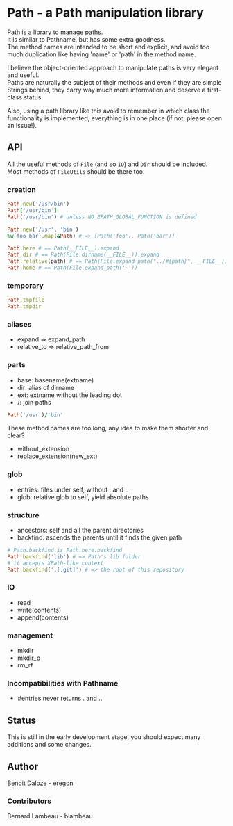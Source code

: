 # Path - a Path manipulation library

Path is a library to manage paths.  
It is similar to Pathname, but has some extra goodness.  
The method names are intended to be short and explicit, and avoid too much duplication like having 'name' or 'path' in the method name.

I believe the object-oriented approach to manipulate paths is very elegant and useful.  
Paths are naturally the subject of their methods and even if they are simple Strings behind, they carry way much more information and deserve a first-class status.

Also, using a path library like this avoid to remember in which class the functionality is implemented, everything is in one place (if not, please open an issue!).

## API

All the useful methods of `File` (and so `IO`) and `Dir` should be included.  
Most methods of `FileUtils` should be there too.

### creation

``` ruby
Path.new('/usr/bin')
Path['/usr/bin']
Path('/usr/bin') # unless NO_EPATH_GLOBAL_FUNCTION is defined

Path.new('/usr', 'bin')
%w[foo bar].map(&Path) # => [Path('foo'), Path('bar')]
```

``` ruby
Path.here # == Path(__FILE__).expand
Path.dir # == Path(File.dirname(__FILE__)).expand
Path.relative(path) # == Path(File.expand_path("../#{path}", __FILE__))
Path.home # == Path(File.expand_path('~'))
```

### temporary

``` ruby
Path.tmpfile
Path.tmpdir
```

### aliases

* expand => expand_path
* relative_to => relative_path_from

### parts

* base: basename(extname)
* dir: alias of dirname
* ext: extname without the leading dot
* /: join paths

```ruby
Path('/usr')/'bin'
```

These method names are too long, any idea to make them shorter and clear?

* without_extension
* replace_extension(new_ext)

### glob

* entries: files under self, without . and ..
* glob: relative glob to self, yield absolute paths

### structure

* ancestors: self and all the parent directories
* backfind: ascends the parents until it finds the given path

``` ruby
# Path.backfind is Path.here.backfind
Path.backfind('lib') # => Path's lib folder
# it accepts XPath-like context
Path.backfind('.[.git]') # => the root of this repository
```

### IO

* read
* write(contents)
* append(contents)

### management

* mkdir
* mkdir_p
* rm_rf

### Incompatibilities with Pathname

* #entries never returns . and ..

## Status

This is still in the early development stage, you should expect many additions and some changes.

## Author

Benoit Daloze - eregon

### Contributors

Bernard Lambeau - blambeau
